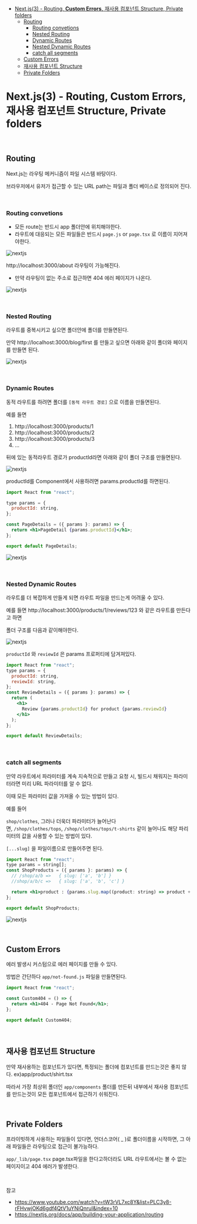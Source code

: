 - [Next.js(3) - Routing, **Custom Errors,** 재사용 컴포넌트 Structure, Private folders](#nextjs3---routing-custom-errors-재사용-컴포넌트-structure-private-folders)
  - [Routing](#routing)
    - [Routing convetions](#routing-convetions)
    - [Nested Routing](#nested-routing)
    - [Dynamic Routes](#dynamic-routes)
    - [Nested Dynamic Routes](#nested-dynamic-routes)
    - [catch all segments](#catch-all-segments)
  - [Custom Errors](#custom-errors)
  - [재사용 컴포넌트 Structure](#재사용-컴포넌트-structure)
  - [Private Folders](#private-folders)

# Next.js(3) - Routing, **Custom Errors,** 재사용 컴포넌트 Structure, Private folders

<br>

## Routing

Next.js는 라우팅 메커니즘이 파일 시스템 바탕이다.

브라우저에서 유저가 접근할 수 있는 URL path는 파일과 폴더 베이스로 정의되어 진다.

<br>

### Routing convetions

- 모든 route는 반드시 app 폴더안에 위치해야한다.
- 라우트에 대응되는 모든 파일들은 반드시 `page.js` or `page.tsx` 로 이름이 지어져야한다.

![nextjs](<../Images/Next/Next-3-1.png>)

http://localhost:3000/about 라우팅이 가능해진다.

- 만약 라우팅이 없는 주소로 접근하면 404 에러 페이지가 나온다.

![nextjs](<../Images/Next/Next-3-2.png>)

<br>

### Nested Routing

라우트를 중복시키고 싶으면 폴더안에 폴더를 만들면된다.

만약 http://localhost:3000/blog/first 를 만들고 싶으면 아래와 같이 폴더와 페이지를 만들면 된다.

![nextjs](<../Images/Next/Next-3-3.png>)

<br>

### Dynamic Routes

동적 라우트를 하려면 폴더를 `[동적 라우트 경로]` 으로 이름을 만들면된다.

예를 들면

1. http://localhost:3000/products/1
2. http://localhost:3000/products/2
3. http://localhost:3000/products/3
4. …

뒤에 있는 동적라우트 경로가 productId라면 아래와 같이 폴더 구조를 만들면된다.

![nextjs](<../Images/Next/Next-3-4.png>)

productId를 Component에서 사용하려면 params.productId를 하면된다.

```jsx
import React from "react";

type params = {
  productId: string,
};

const PageDetails = ({ params }: params) => {
  return <h1>PageDetail {params.productId}</h1>;
};

export default PageDetails;
```

![nextjs](<../Images/Next/Next-3-5.png>)

<br>

### Nested Dynamic Routes

라우트를 더 복잡하게 만들게 되면 라우트 파일을 만드는게 어려울 수 있다.

예를 들면 http://localhost:3000/products/1/reviews/123 와 같은 라우트를 만든다고 하면

폴더 구조를 다음과 같이해야한다.

![nextjs](<../Images/Next/Next-3-6.png>)

`productId` 와 `reviewId` 은 params 프로퍼티에 담겨져있다.

```jsx
import React from "react";
type params = {
  productId: string,
  reviewId: string,
};
const ReviewDetails = ({ params }: params) => {
  return (
    <h1>
      Review {params.productId} for product {params.reviewId}
    </h1>
  );
};

export default ReviewDetails;
```

<br>

### catch all segments

만약 라우트에서 파라미터를 계속 지속적으로 만들고 요청 시, 빌드시 채워지는 파라미터라면 미리 URL 파라미터를 알 수 없다.

이때 모든 파라미터 값을 가져올 수 있는 방법이 있다.

예를 들어

`shop/clothes`, 그러나 더욱더 파라미터가 늘어난다면, `/shop/clothes/tops`, `/shop/clothes/tops/t-shirts` 같이 늘어나도 해당 파리미터의 값을 사용할 수 있는 방법이 있다.

`[...slug]` 을 파일이름으로 만들어주면 된다.

```jsx
import React from "react";
type params = string[];
const ShopProducts = ({ params }: params) => {
  // /shop/a/b => 	{ slug: ['a', 'b'] }
  //shop/a/b/c => 	{ slug: ['a', 'b', 'c'] }

  return <h1>product : {params.slug.map((product: string) => product + " ")}</h1>;
};

export default ShopProducts;
```

![nextjs](<../Images/Next/Next-3-7.png>)

<br>

## Custom Errors

에러 발생시 커스텀으로 에러 페이지를 만들 수 있다.

방법은 간단하다 `app/not-found.js` 파일을 만들면된다.

```jsx
import React from "react";

const Custom404 = () => {
  return <h1>404 - Page Not Found</h1>;
};

export default Custom404;
```

<br>

## 재사용 컴포넌트 Structure

만약 재사용하는 컴포넌트가 있다면, 특정되는 폴더에 컴포넌트를 만드는것은 좋지 않다. ex)app/product/shirt.tsx

따라서 가장 최상위 폴더인 `app/components` 폴더를 만든뒤 내부에서 재사용 컴포넌트를 만드는것이 모든 컴포넌트에서 접근하기 쉬워진다.

<br>

## Private Folders

프라이빗하게 사용하는 파일들이 있다면, 언더스코어( \_ )로 폴더이름을 시작하면, 그 아래 파일들은 라우팅으로 접근이 불가능하다.

`app/_lib/page.tsx` page.tsx파일을 한다고하더라도 URL 라우트에서는 볼 수 없는 페이지이고 404 에러가 발생한다.

<br>

참고

- https://www.youtube.com/watch?v=tW3rVL7xc8Y&list=PLC3y8-rFHvwjOKd6gdf4QtV1uYNiQnruI&index=10
- https://nextjs.org/docs/app/building-your-application/routing